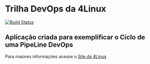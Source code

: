 # Trilha DevOps da 4Linux

<!-- Altere a Flag abaixo com sua URL do Travis -->
[![Build Status](https://travis-ci.com/rperucchi/DevOpsLab-HelloWorld.svg?branch=master)](https://travis-ci.com/rperucchi/DevOpsLab-HelloWorld)

## Aplicação criada para exemplificar o Ciclo de uma PipeLine DevOps


Para maiores informações acesse o [Site da 4Linux](https://www.4linux.com.br/cursos/devops)
